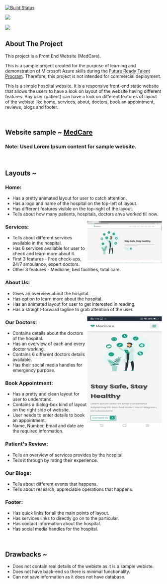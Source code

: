
[![Build Status](https://github.com/sansjha4900/web-for-azure/actions/workflows/azure-static-web-apps-nice-plant-085155400.yml/badge.svg?branch=main)](https://github.com/sansjha4900/web-for-azure/actions/workflows/azure-static-web-apps-nice-plant-085155400.yml)

<a href="LICENSE"><img src="https://img.shields.io/badge/License-MIT-purple.svg?labelColor=303030" /></a>
<br />

![](https://i.imgur.com/waxVImv.png)

## About The Project

<div>
  <p>
    This project is a Front End Website (MedCare).
  </p>
</div>

This is a sample project created for the purpose of learning and demonstration of Microsoft Azure skills during the
<a href="https://futurereadytalent.in/" target="_blank">Future Ready Talent Program</a>.
Therefore, this project is not intended for commercial deployment.

This is a simple hospital website. It is a responsive front-end static website that allows the users to have a look on layout of the website having different features.
Any user (patient) can have a look on different features of layout of the webiste like home, services, about, doctors, book an appointment, reviews, blogs and footer.

<br />

## Website sample ~ <a href="https://nice-plant-085155400.azurestaticapps.net/" target="_blank">MedCare</a>

### Note: Used Lorem Ipsum content for sample website.

<br /> 

## Layouts ~

### Home:

- Has a pretty animated layout for user to catch attention.
- Has a logo and name of the hospital on the top-left of layout.
- Has different features visible on the top-right of the layout.
- Tells about how many patients, hospitals, doctors ahve worked till now.

<div>
  <a href="https://github.com/sansjha4900/web-for-azure/blob/c103e408200570e8492d6d2597f878310aa4d081/Screenshot%20(337).png">
    <img align="right" width="240px"  src="https://github.com/sansjha4900/web-for-azure/blob/c103e408200570e8492d6d2597f878310aa4d081/Screenshot%20(337).png">
  </a>
</div>

### Services:

- Tells about different services available in the hospital.
- Has 6 services available for user to check and learn more about it.
- First 3 features - Free check-ups, 24/7 ambulance, expert doctors.
- Other 3 features - Medicine, bed facilities, total care.

### About Us:

- Gives an overview about the hospital.
- Has option to learn more about the hospital.
- Has an animated layout for user to get interested in reading.
- Has a straight-forward tagline to grab attention of the user.

<div>
  <a href="https://github.com/sansjha4900/web-for-azure/blob/c103e408200570e8492d6d2597f878310aa4d081/Screenshot%20(338).jpg">
    <img align="right" width="240px" height="360px" src="https://github.com/sansjha4900/web-for-azure/blob/c103e408200570e8492d6d2597f878310aa4d081/Screenshot%20(338).jpg">
  </a>
</div>

### Our Doctors:

- Contains details about the doctors of the hospital.
- Has an overview of each and every doctor working.
- Contains 6 different doctors details available.
- Has their social media handles for emergency purpose.

### Book Appointment:

- Has a pretty and clean layout for user to understand.
- Contains a dialog-box kind of layout on the right side of website.
- User needs to enter details to book an appointment.
- Name, Number, Email and date are the required information.

### Patient's Review:

- Tells an overview of services provides by the hospital.
- Tells it through by rating their experience.

### Our Blogs:

- Tells about different events that happens.
- Tells about research, appreciable operations that happens.

### Footer:

- Has quick links for all the main points of layout.
- Has services links to directly go on to the particular.
- Has contact information about the hospital.
- Has social media handles for the hospital.

<br />

## Drawbacks ~

- Does not contain real details of the webiste as it is a sample webiste.
- Does not have back-end so there is minimal functionality.
- Can not save information as it does not have database.
